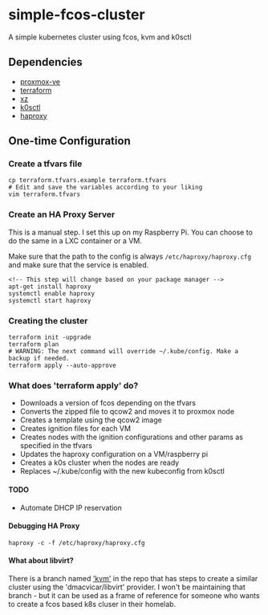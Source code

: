 # simple-fcos-cluster
A simple kubernetes cluster using fcos, kvm and k0sctl

## Dependencies

- [proxmox-ve](https://www.proxmox.com/en/proxmox-ve)
- [terraform](https://www.terraform.io/)
- [xz](https://en.wikipedia.org/wiki/XZ_Utils)
- [k0sctl](https://github.com/k0sproject/k0sctl)
- [haproxy](http://www.haproxy.org/)

## One-time Configuration

### Create a tfvars file

```
cp terraform.tfvars.example terraform.tfvars
# Edit and save the variables according to your liking
vim terraform.tfvars
```

### Create an HA Proxy Server

This is a manual step. I set this up on my Raspberry Pi. You can choose to do the same in a LXC container or a VM.

Make sure that the path to the config is always `/etc/haproxy/haproxy.cfg` and make sure that the service is enabled.

```
<!-- This step will change based on your package manager -->
apt-get install haproxy
systemctl enable haproxy
systemctl start haproxy
```


### Creating the cluster

```
terraform init -upgrade
terraform plan
# WARNING: The next command will override ~/.kube/config. Make a backup if needed.
terraform apply --auto-approve
```

### What does 'terraform apply' do?

- Downloads a version of fcos depending on the tfvars
- Converts the zipped file to qcow2 and moves it to proxmox node
- Creates a template using the qcow2 image
- Creates ignition files for each VM
- Creates nodes with the ignition configurations and other params as specified in the tfvars
- Updates the haproxy configuration on a VM/raspberry pi
- Creates a k0s cluster when the nodes are ready
- Replaces ~/.kube/config with the new kubeconfig from k0sctl


#### TODO

- Automate DHCP IP reservation


#### Debugging HA Proxy

```
haproxy -c -f /etc/haproxy/haproxy.cfg
```

#### What about libvirt?

There is a branch named ['kvm'](https://github.com/Naman1997/simple-fcos-cluster/tree/kvm) in the repo that has steps to create a similar cluster using the 'dmacvicar/libvirt' provider. I won't be maintaining that branch - but it can be used as a frame of reference for someone who wants to create a fcos based k8s cluser in their homelab.